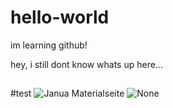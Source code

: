 # hello-world
im learning github!

hey, i still dont know whats up here...
###

##

#test
![Janua Materialseite]({{site.baseurl}}//Bildschirmfoto%202017-02-17%20um%2010.21.22.png)
![None]({{site.baseurl}}//sw_struwwel.jpg)